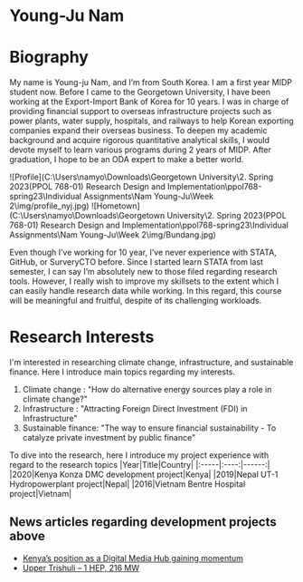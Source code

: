 # Young-Ju Nam


Biography 
===================

My name is Young-ju Nam, and I’m from South Korea. I am a first year MIDP student now. Before I came to the Georgetown University, I have been working at the Export-Import Bank of Korea for 10 years. I was in charge of providing financial support to overseas infrastructure projects such as power plants, water supply, hospitals, and railways to help Korean exporting companies expand their overseas business. To deepen my academic background and acquire rigorous quantitative analytical skills, I would devote myself to learn various programs during 2 years of MIDP. After graduation, I hope to be an ODA expert to make a better world.

![Profile](C:\Users\namyo\Downloads\Georgetown University\2. Spring 2023\(PPOL 768-01) Research Design and Implementation\ppol768-spring23\Individual Assignments\Nam Young-Ju\Week 2\img/profile_nyj.jpg)
![Hometown](C:\Users\namyo\Downloads\Georgetown University\2. Spring 2023\(PPOL 768-01) Research Design and Implementation\ppol768-spring23\Individual Assignments\Nam Young-Ju\Week 2\img/Bundang.jpg)

Even though I’ve working for 10 year, I’ve never experience with STATA, GitHub, or SurveryCTO before. Since I started learn STATA from last semester, I can say I’m absolutely new to those filed regarding research tools. However, I really wish to improve my skillsets to the extent which I can easily handle research data while working. In this regard, this course will be meaningful and fruitful, despite of its challenging workloads.

Research Interests 
===================

I'm interested in researching climate change, infrastructure, and sustainable finance. Here I introduce main topics regarding my interests.

1. Climate change : "How do alternative energy sources play a role in climate change?"
2. Infrastructure : "Attracting Foreign Direct Investment (FDI) in Infrastructure"
3. Sustainable finance: "The way to ensure financial sustainability - To catalyze private investment by public finance"

To dive into the research, here I introduce my project experience with regard to the research topics
|Year|Title|Country|
|:-----|:----:|------:|
|2020|Kenya Konza DMC development project|Kenya|
|2019|Nepal UT-1 Hydropowerplant project|Nepal|
|2016|Vietnam Bentre Hospital project|Vietnam|

News articles regarding development projects above
------------
- [Kenya’s position as a Digital Media Hub gaining momentum](https://konza.go.ke/2021/01/27/kenyas-position-as-a-digital-media-hub-gaining-momentum/)
- [Upper Trishuli – 1 HEP, 216 MW](https://nwedcpl.com/project/upper-trishuli-1-hep-216-mw/)